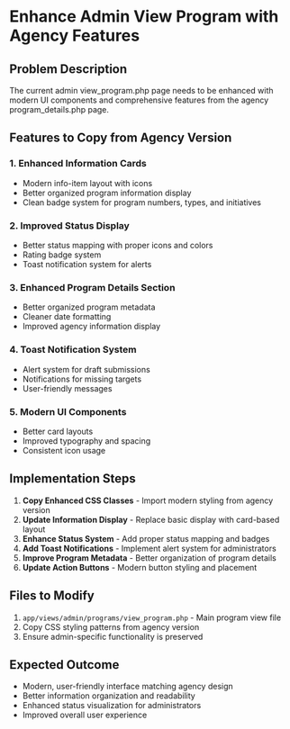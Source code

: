 # Enhance Admin View Program with Agency Features

## Problem Description

The current admin view_program.php page needs to be enhanced with modern UI components and comprehensive features from the agency program_details.php page.

## Features to Copy from Agency Version

### 1. Enhanced Information Cards

- Modern info-item layout with icons
- Better organized program information display
- Clean badge system for program numbers, types, and initiatives

### 2. Improved Status Display

- Better status mapping with proper icons and colors
- Rating badge system
- Toast notification system for alerts

### 3. Enhanced Program Details Section

- Better organized program metadata
- Cleaner date formatting
- Improved agency information display

### 4. Toast Notification System

- Alert system for draft submissions
- Notifications for missing targets
- User-friendly messages

### 5. Modern UI Components

- Better card layouts
- Improved typography and spacing
- Consistent icon usage

## Implementation Steps

1. **Copy Enhanced CSS Classes** - Import modern styling from agency version
2. **Update Information Display** - Replace basic display with card-based layout
3. **Enhance Status System** - Add proper status mapping and badges
4. **Add Toast Notifications** - Implement alert system for administrators
5. **Improve Program Metadata** - Better organization of program details
6. **Update Action Buttons** - Modern button styling and placement

## Files to Modify

1. `app/views/admin/programs/view_program.php` - Main program view file
2. Copy CSS styling patterns from agency version
3. Ensure admin-specific functionality is preserved

## Expected Outcome

- Modern, user-friendly interface matching agency design
- Better information organization and readability
- Enhanced status visualization for administrators
- Improved overall user experience
